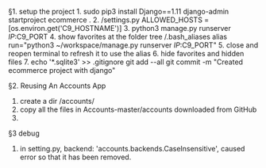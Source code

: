 §1. setup the project
1.
sudo pip3 install Django==1.11
django-admin startproject ecommerce .
2.
/settings.py
ALLOWED_HOSTS = [os.environ.get('C9_HOSTNAME')]
3.
python3 manage.py runserver $IP:$C9_PORT
4. show favorites at the folder tree
/.bash_aliases
alias run="python3 ~/workspace/manage.py runserver $IP:$C9_PORT"
5. close and reopen terminal to refresh it to use the alias
6. hide favorites and hidden files
7. 
echo '*.sqlite3' >> .gitignore
git add --all
git commit -m "Created ecommerce project with django"

§2. Reusing An Accounts App
1. create a dir
/accounts/
2. copy all the files in Accounts-master/accounts downloaded from GitHub
3. 

§3 debug
1. in setting.py, backend:
'accounts.backends.CaseInsensitive', caused error so that it has been removed.
